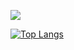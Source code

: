 [![](https://github-readme-stats.vercel.app/api?username=Swapnilnaique&show_icons=true&theme=tokyonight&show=prs_merged,prs_merged_percentage)](https://github.com/anuraghazra/github-readme-stats)


[![Top Langs](https://github-readme-stats.vercel.app/api/top-langs/?username=Swapnilnaique&langs_count=7&show_icons=true&theme=tokyonight&hide&layout=donut)](https://github.com/anuraghazra/github-readme-stats)